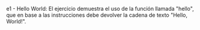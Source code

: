 e1 - Hello World:
El ejercicio demuestra el uso de la función llamada "hello", que en base a las instrucciones debe devolver la cadena de texto "Hello, World!".
